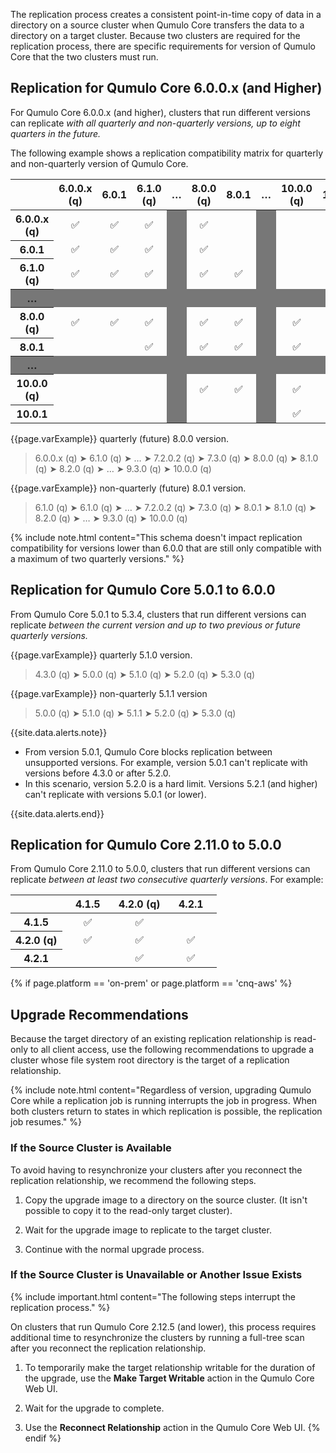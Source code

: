 The replication process creates a consistent point-in-time copy of data in a directory on a source cluster when Qumulo Core transfers the data to a directory on a target cluster. Because two clusters are required for the replication process, there are specific requirements for version of Qumulo Core that the two clusters must run.

## Replication for Qumulo Core 6.0.0.x (and Higher)
For Qumulo Core 6.0.0.x (and higher), clusters that run different versions can replicate _with all quarterly and non-quarterly versions, up to eight quarters in the future._

The following example shows a replication compatibility matrix for quarterly and non-quarterly version of Qumulo Core.

<table style="border:0;">
<thead>
  <tr>
    <th style="text-align:center;width:12.85%;background:transparent;border-left:0;"></th>
    <th style="text-align:center;width:12.85%;">6.0.0.x (q)</th>
    <th style="text-align:center;width:12.85%;">6.0.1</th>
    <th style="text-align:center;width:12.85%;">6.1.0 (q)</th>
    <th style="text-align:center;width:5%;">&hellip;</th>
    <th style="text-align:center;width:12.85%;">8.0.0 (q)</th>
    <th style="text-align:center;width:12.85%;">8.0.1</th>
    <th style="text-align:center;width:5%;">&hellip;</th>
    <th style="text-align:center;width:12.85%;">10.0.0 (q)</th>
    <th style="text-align:center;width:12.85%;">10.0.1</th>
  </tr>
</thead>
<tbody>
  <tr>
    <th style="text-align:center;">6.0.0.x (q)</th>
    <td style="text-align:center;"><span class="emoji">✅</span></td>
    <td style="text-align:center;"><span class="emoji">✅</span></td>
    <td style="text-align:center;"><span class="emoji">✅</span></td>
    <td style="text-align:center;background-color:#777777;"></td>
    <td style="text-align:center;"><span class="emoji">✅</span></td>
    <td style="text-align:center;"></td>
    <td style="text-align:center;background-color:#777777;"></td>
    <td style="text-align:center;"></td>
    <td style="text-align:center;"></td>
  </tr>
  <tr>
    <th style="text-align:center;">6.0.1</th>
    <td style="text-align:center;"><span class="emoji">✅</span></td>
    <td style="text-align:center;"><span class="emoji">✅</span></td>
    <td style="text-align:center;"><span class="emoji">✅</span></td>
    <td style="text-align:center;background-color:#777777;"></td>
    <td style="text-align:center;"><span class="emoji">✅</span></td>
    <td style="text-align:center;"></td>
    <td style="text-align:center;background-color:#777777;"></td>
    <td style="text-align:center;"></td>
    <td style="text-align:center;"></td>
  </tr>
  <tr>
    <th style="text-align:center;">6.1.0 (q)</th>
    <td style="text-align:center;"><span class="emoji">✅</span></td>
    <td style="text-align:center;"><span class="emoji">✅</span></td>
    <td style="text-align:center;"><span class="emoji">✅</span></td>
    <td style="text-align:center;background-color:#777777;"></td>
    <td style="text-align:center;"><span class="emoji">✅</span></td>
    <td style="text-align:center;"><span class="emoji">✅</span></td>
    <td style="text-align:center;background-color:#777777;"></td>
    <td style="text-align:center;"></td>
    <td style="text-align:center;"></td>
  </tr>
  <tr style="background-color:#777777">
    <th style="text-align:center;">&hellip;</th>
    <td style="text-align:center;"></td>
    <td style="text-align:center;"></td>
    <td style="text-align:center;"></td>
    <td style="text-align:center;"></td>
    <td style="text-align:center;"></td>
    <td style="text-align:center;"></td>
    <td style="text-align:center;background-color:#777777;"></td>
    <td style="text-align:center;"></td>
    <td style="text-align:center;"></td>
  </tr>
  <tr>
    <th style="text-align:center;">8.0.0 (q)</th>
    <td style="text-align:center;"><span class="emoji">✅</span></td>
    <td style="text-align:center;"><span class="emoji">✅</span></td>
    <td style="text-align:center;"><span class="emoji">✅</span></td>
    <td style="text-align:center;background-color:#777777;"></td>
    <td style="text-align:center;"><span class="emoji">✅</span></td>
    <td style="text-align:center;"><span class="emoji">✅</span></td>
    <td style="text-align:center;background-color:#777777;"></td>
    <td style="text-align:center;"><span class="emoji">✅</span></td>
    <td style="text-align:center;"></td>
  </tr>
  <tr>
    <th style="text-align:center;">8.0.1</th>
    <td style="text-align:center;"></td>
    <td style="text-align:center;"></td>
    <td style="text-align:center;"><span class="emoji">✅</span></td>
    <td style="text-align:center;background-color:#777777;"></td>
    <td style="text-align:center;"><span class="emoji">✅</span></td>
    <td style="text-align:center;"><span class="emoji">✅</span></td>
    <td style="text-align:center;background-color:#777777;"></td>
    <td style="text-align:center;"><span class="emoji">✅</span></td>
    <td style="text-align:center;"></td>
  </tr>
  <tr style="background-color:#777777">
    <th style="text-align:center;">&hellip;</th>
    <td style="text-align:center;"></td>
    <td style="text-align:center;"></td>
    <td style="text-align:center;"></td>
    <td style="text-align:center;"></td>
    <td style="text-align:center;"></td>
    <td style="text-align:center;"></td>
    <td style="text-align:center;background-color:#777777;"></td>
    <td style="text-align:center;"></td>
    <td style="text-align:center;"></td>
  </tr>
  <tr>
    <th style="text-align:center;">10.0.0 (q)</th>
    <td style="text-align:center;"></td>
    <td style="text-align:center;"></td>
    <td style="text-align:center;"></td>
    <td style="text-align:center;background-color:#777777;"></td>
    <td style="text-align:center;"><span class="emoji">✅</span></td>
    <td style="text-align:center;"><span class="emoji">✅</span></td>
    <td style="text-align:center;background-color:#777777;"></td>
    <td style="text-align:center;"><span class="emoji">✅</span></td>
    <td style="text-align:center;"><span class="emoji">✅</span></td>
  </tr>
  <tr>
    <th style="text-align:center;">10.0.1</th>
    <td style="text-align:center;"></td>
    <td style="text-align:center;"></td>
    <td style="text-align:center;"></td>
    <td style="text-align:center;background-color:#777777;"></td>
    <td style="text-align:center;"></td>
    <td style="text-align:center;"></td>
    <td style="text-align:center;background-color:#777777;"></td>
    <td style="text-align:center;"><span class="emoji">✅</span></td>
    <td style="text-align:center;"><span class="emoji">✅</span></td>
  </tr>
</tbody>
</table>

{{page.varExample}} quarterly (future) 8.0.0 version.

<blockquote> 6.0.0.x (q) <span class="thick-arrow-left">&#10148;</span> 6.1.0 (q) <span class="thick-arrow-left">&#10148;</span> &hellip; <span class="thick-arrow-left">&#10148;</span> 7.2.0.2 (q) <span class="thick-arrow-left">&#10148;</span> 7.3.0 (q) <span class="thick-arrow-left">&#10148;</span><span class="highlight-version"> 8.0.0 (q) </span><span class="thick-arrow-right">&#10148;</span>  8.1.0 (q) <span class="thick-arrow-right">&#10148;</span> 8.2.0 (q) <span class="thick-arrow-right">&#10148;</span> &hellip; <span class="thick-arrow-right">&#10148;</span> 9.3.0 (q) <span class="thick-arrow-right">&#10148;</span> 10.0.0 (q) </blockquote>

{{page.varExample}} non-quarterly (future) 8.0.1 version.

<blockquote> 6.1.0 (q) <span class="thick-arrow-left">&#10148;</span> 6.1.0 (q) <span class="thick-arrow-left">&#10148;</span> &hellip; <span class="thick-arrow-left">&#10148;</span> 7.2.0.2 (q) <span class="thick-arrow-left">&#10148;</span> 7.3.0 (q) <span class="thick-arrow-left">&#10148;</span><span class="highlight-version"> 8.0.1 </span><span class="thick-arrow-right">&#10148;</span>  8.1.0 (q) <span class="thick-arrow-right">&#10148;</span>  8.2.0 (q) <span class="thick-arrow-right">&#10148;</span> &hellip; <span class="thick-arrow-right">&#10148;</span> 9.3.0 (q) <span class="thick-arrow-right">&#10148;</span> 10.0.0 (q) </blockquote>

{% include note.html content="This schema doesn't impact replication compatibility for versions lower than 6.0.0 that are still only compatible with a maximum of two quarterly versions." %}

## Replication for Qumulo Core 5.0.1 to 6.0.0
From Qumulo Core 5.0.1 to 5.3.4, clusters that run different versions can replicate _between the current version and up to two previous or future quarterly versions._

{{page.varExample}} quarterly 5.1.0 version.

<blockquote>4.3.0 (q) <span class="thick-arrow-left">&#10148;</span> 5.0.0 (q) <span class="thick-arrow-left">&#10148;</span><span class="highlight-version"> 5.1.0 (q) </span><span class="thick-arrow-right">&#10148;</span> 5.2.0 (q) <span class="thick-arrow-right">&#10148;</span> 5.3.0 (q)</blockquote>

{{page.varExample}} non-quarterly 5.1.1 version

<blockquote>5.0.0 (q) <span class="thick-arrow-left">&#10148;</span> 5.1.0 (q) <span class="thick-arrow-left">&#10148;</span><span class="highlight-version"> 5.1.1 </span><span class="thick-arrow-right">&#10148;</span> 5.2.0 (q) <span class="thick-arrow-right">&#10148;</span> 5.3.0 (q)</blockquote>

{{site.data.alerts.note}}
<ul>
  <li>From version 5.0.1, Qumulo Core blocks replication between unsupported versions. For example, version 5.0.1 can't replicate with versions before 4.3.0 or after 5.2.0.</li>
  <li>In this scenario, version 5.2.0 is a hard limit. Versions 5.2.1 (and higher) can't replicate with versions 5.0.1 (or lower).</li>
</ul>
{{site.data.alerts.end}}

## Replication for Qumulo Core 2.11.0 to 5.0.0
From Qumulo Core 2.11.0 to 5.0.0, clusters that run different versions can replicate _between at least two consecutive quarterly versions_. For example:

<table style="border:0;">
<thead>
  <tr>
    <th style="background:transparent;width:25%;border-left:0;"></th>
    <th style="text-align:center;width:25%;">4.1.5</th>
    <th style="text-align:center;width:25%;">4.2.0 (q)</th>
    <th style="text-align:center;width:25%;">4.2.1</th>
  </tr>
</thead>
<tbody>
  <tr>
    <th>4.1.5</th>
    <td style="text-align:center;"><span class="emoji"><span class="emoji">✅</span></span></td>
    <td style="text-align:center;"><span class="emoji"><span class="emoji">✅</span></span></td>
    <td></td>
  </tr>
  <tr>
    <th>4.2.0 (q)</th>
    <td style="text-align:center;"><span class="emoji"><span class="emoji">✅</span></span></td>
    <td style="text-align:center;"><span class="emoji"><span class="emoji">✅</span></span></td>
    <td style="text-align:center;"><span class="emoji"><span class="emoji">✅</span></span></td>
  </tr>
  <tr>
    <th>4.2.1</th>
    <td></td>
    <td style="text-align:center;"><span class="emoji"><span class="emoji">✅</span></span></td>
    <td style="text-align:center;"><span class="emoji"><span class="emoji">✅</span></span></td>
  </tr>
</tbody>
</table>

{% if page.platform == 'on-prem' or page.platform == 'cnq-aws' %}
## Upgrade Recommendations
Because the target directory of an existing replication relationship is read-only to all client access, use the following recommendations to upgrade a cluster whose file system root directory is the target of a replication relationship.

{% include note.html content="Regardless of version, upgrading Qumulo Core while a replication job is running interrupts the job in progress. When both clusters return to states in which replication is possible, the replication job resumes." %}

### If the Source Cluster is Available
To avoid having to resynchronize your clusters after you reconnect the replication relationship, we recommend the following steps.

1. Copy the upgrade image to a directory on the source cluster. (It isn't possible to copy it to the read-only target cluster).

1. Wait for the upgrade image to replicate to the target cluster.

1. Continue with the normal upgrade process.

### If the Source Cluster is Unavailable or Another Issue Exists
{% include important.html content="The following steps interrupt the replication process." %}

On clusters that run Qumulo Core 2.12.5 (and lower), this process requires additional time to resynchronize the clusters by running a full-tree scan after you reconnect the replication relationship.

1. To temporarily make the target relationship writable for the duration of the upgrade, use the **Make Target Writable** action in the Qumulo Core Web UI.
   
1. Wait for the upgrade to complete.
   
1. Use the **Reconnect Relationship** action in the Qumulo Core Web UI.
{% endif %}
